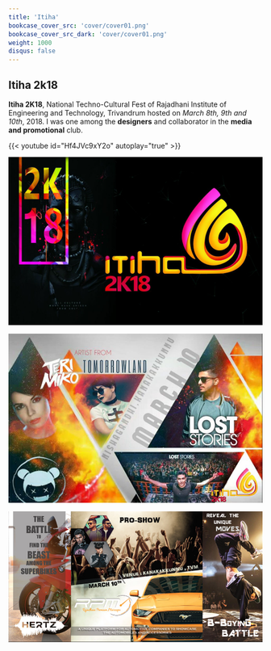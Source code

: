 ```yaml
---
title: 'Itiha'
bookcase_cover_src: 'cover/cover01.png'
bookcase_cover_src_dark: 'cover/cover01.png'
weight: 1000
disqus: false
---
```


## Itiha 2k18
**Itiha 2K18**, National Techno-Cultural Fest of Rajadhani Institute of Engineering and Technology, Trivandrum hosted on *March 8th, 9th and 10th*, 2018. I was one among the **designers** and collaborator in the **media and promotional** club.

{{< youtube id="Hf4JVc9xY2o" autoplay="true" >}}

![first](header01.png)

![sec](header02.png)

![third](header03.png)